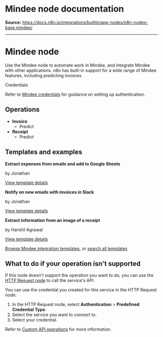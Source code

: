 # Mindee node documentation

**Source:** https://docs.n8n.io/integrations/builtin/app-nodes/n8n-nodes-base.mindee/

---

# Mindee node

Use the Mindee node to automate work in Mindee, and integrate Mindee with other applications. n8n has built-in support for a wide range of Mindee features, including predicting invoices.

Credentials

Refer to [Mindee credentials](../../credentials/mindee/) for guidance on setting up authentication.

## Operations

- **Invoice**
  - Predict
- **Receipt**
  - Predict

## Templates and examples

**Extract expenses from emails and add to Google Sheets**

by Jonathan

[View template details](https://n8n.io/workflows/1466-extract-expenses-from-emails-and-add-to-google-sheets/)

**Notify on new emails with invoices in Slack**

by Jonathan

[View template details](https://n8n.io/workflows/1467-notify-on-new-emails-with-invoices-in-slack/)

**Extract information from an image of a receipt**

by Harshil Agrawal

[View template details](https://n8n.io/workflows/702-extract-information-from-an-image-of-a-receipt/)

[Browse Mindee integration templates](https://n8n.io/integrations/mindee/), or [search all templates](https://n8n.io/workflows/)

## What to do if your operation isn't supported

If this node doesn't support the operation you want to do, you can use the [HTTP Request node](../../core-nodes/n8n-nodes-base.httprequest/) to call the service's API.

You can use the credential you created for this service in the HTTP Request node:

1. In the HTTP Request node, select **Authentication** > **Predefined Credential Type**.
2. Select the service you want to connect to.
3. Select your credential.

Refer to [Custom API operations](../../../custom-operations/) for more information.
